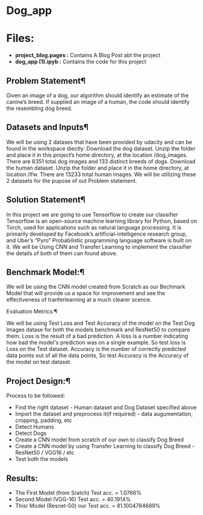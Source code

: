 # Dog_app

# Files:
- <b>project_blog.pages :</b> Contains A Blog Post abt the project
- <b> dog_app (1).ipyb :</b> Contains the code for this project
  
## Problem Statement¶

Given an image of a dog, our algorithm should identify an estimate of the canine’s breed. If supplied an image of a human, the code should identify the resembling dog breed.

## Datasets and Inputs¶

We will be using 2 datases that have been provided by udacity and can be found in the workspace diectly:
Download the dog dataset. Unzip the folder and place it in this project’s home directory, at the location /dog_images.
There are 8351 total dog images and 133 distinct breeds of dogs.
Download the human dataset. Unzip the folder and place it in the home directory, at location /lfw.
There are 13233 total human images.
We will be utilizing these 2 datasets for the pupose of out Problem statement.



## Solution Statement¶

In this project we are going to use Tensorflow to create our classifier Tensorflow is an open-source machine learning library for Python, based on Torch, used for applications such as natural language processing. It is primarily developed by Facebook’s artificial-intelligence research group, and Uber’s “Pyro” Probabilistic programming language software is built on it.
We will be Using CNN and Transfer Learning to implement the classifier the details of both of them can found above.

## Benchmark Model:¶

We will be using the CNN model created from Scratch as our Bechmark Model that will provide us a space for improvement and see the effectiveness of tranferlearning at a much clearer scence.


Evaluation Metrics:¶

We will be using Test Loss and Test Accuracy of the model on the Test Dog Images datase for both the models benchmark and ResNet50 to compare them.
Loss is the result of a bad prediction. A loss is a number indicating how bad the model's prediction was on a single example. So test loss is Loss on the Test dataset.
Accuracy is the number of correctly predicted data points out of all the data points, So test Accuracy is the Accuracy of the model on test dataset.

## Project Design:¶

Process to be followed:
- Find the right dataset - Human dataset and Dog Dataset specified above
- Import the dataset and preprocess it(if required) - data augumentation, cropping, padding, etc
- Detect Humans
- Detect Dogs
- Create a CNN model from scratch of our own to classify Dog Breed
- Create a CNN model by using Transfer Learning to classify Dog Breed - ResNet50 / VGG16 / etc
- Test both the models

## Results:
- The First Model (from Sratch) Test acc. = 1.0766%
- Second Model (VGG-16) Test acc. = 40.1914%
- Thisr Model (Resnet-50) our Test acc. = 81.1004784689%

